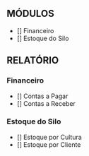## MÓDULOS
- [] Financeiro
- [] Estoque do Silo

## RELATÓRIO
### Financeiro
- [] Contas a Pagar
- [] Contas a Receber

### Estoque do Silo
- [] Estoque por Cultura
- [] Estoque por Cliente
